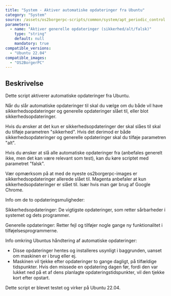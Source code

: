 ```yaml
---
title: "System - Aktiver automatiske opdateringer fra Ubuntu"
category: "System"
source: /assets/os2borgerpc-scripts/common/system/apt_periodic_control.sh
parameters:
  - name: "Aktiver generelle opdateringer (sikkerhed/alt/falsk)"
    type: "string"
    default: null
    mandatory: true
compatible_versions: 
  - "Ubuntu 22.04"
compatible_images:
  - "OS2BorgerPC"
---
```


## Beskrivelse
Dette script aktiverer automatiske opdateringer fra Ubuntu.

Når du slår automatiske opdateringer til skal du vælge om du både vil have sikkerhedsopdateringer og generelle opdateringer slået til, eller blot sikkerhedsopdateringer.

Hvis du ønsker at det kun er sikkerhedsopdateringer der skal slåes til skal du tilføje parametren "sikkerhed". Hvis det derimod er både sikkerhedsopdateringer og generelle opdateringer skal du tilføje parametren "alt".

Hvis du ønsker at slå alle automatiske opdateringer fra (anbefales generelt ikke, men det kan være relevant som test), kan du køre scriptet med parametret "falsk".

Vær opmærksom på at med de nyeste os2borgerpc-images er sikkerhedsopdateringer allerede slået til.
Magenta anbefaler at kun sikkerhedsopdateringer er slået til. Især hvis man gør brug af Google Chrome.

Info om de to opdateringsmuligheder:

Sikkerhedsopdateringer:
De vigtigste opdateringer, som retter sårbarheder i systemet og dets programmer.

Generelle opdateringer:
Retter fejl og tilføjer nogle gange ny funktionalitet i tilføjelsesprogrammerne.

Info omkring Ubuntus håndtering af automatiske opdateringer:
- Disse opdateringer hentes og installeres usynligt i baggrunden, uanset om maskinen er i brug eller ej.
- Maskinen vil tjekke efter opdateringer to gange dagligt, på tilfældige tidspunkter.
Hvis den missede en opdatering dagen før, fordi den var lukket ned på et af dens planlagte opdateringstidspunkter, vil den tjekke kort efter opstart.

Dette script er blevet testet og virker på Ubuntu 22.04.